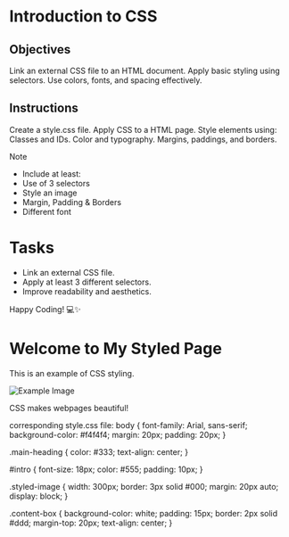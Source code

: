 # Introduction to CSS

## Objectives
Link an external CSS file to an HTML document.
Apply basic styling using selectors.
Use colors, fonts, and spacing effectively.

## Instructions

Create a style.css file.
Apply CSS to a HTML page.
Style elements using:
Classes and IDs.
Color and typography.
Margins, paddings, and borders.

>[!NOTE]
>  - Include at least:
>  - Use of 3 selectors
>  - Style an image
>  - Margin, Padding & Borders
>  - Different font

# Tasks
 - Link an external CSS file.
 - Apply at least 3 different selectors.
 - Improve readability and aesthetics.

Happy Coding! 💻✨

<!DOCTYPE html>
<html lang="en">
<head>
    <meta charset="UTF-8">
    <meta name="viewport" content="width=device-width, initial-scale=1.0">
    <title>CSS Assignment</title>
    <link rel="stylesheet" href="style.css">
</head>
<body>
    <h1 class="main-heading">Welcome to My Styled Page</h1>
    <p id="intro">This is an example of CSS styling.</p>
    <img src="image.jpg" alt="Example Image" class="styled-image">
    <div class="content-box">
        <p>CSS makes webpages beautiful!</p>
    </div>
</body>
</html>


corresponding style.css file:
body {
    font-family: Arial, sans-serif;
    background-color: #f4f4f4;
    margin: 20px;
    padding: 20px;
}

.main-heading {
    color: #333;
    text-align: center;
}

#intro {
    font-size: 18px;
    color: #555;
    padding: 10px;
}

.styled-image {
    width: 300px;
    border: 3px solid #000;
    margin: 20px auto;
    display: block;
}

.content-box {
    background-color: white;
    padding: 15px;
    border: 2px solid #ddd;
    margin-top: 20px;
    text-align: center;
}
